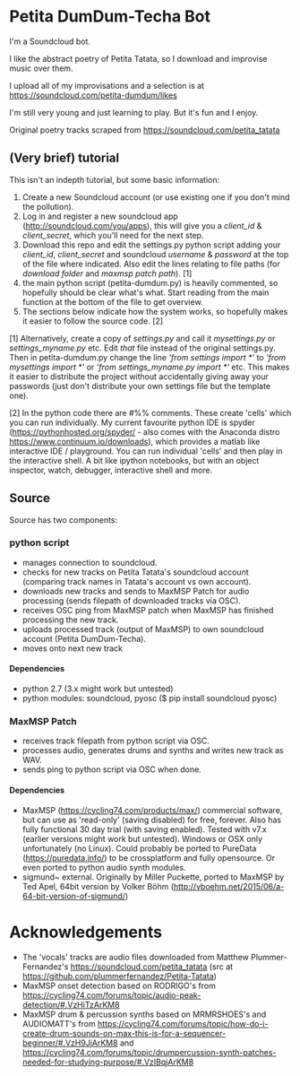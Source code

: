# Petita DumDum-Techa Bot

I'm a Soundcloud bot.

I like the abstract poetry of Petita Tatata, so I download and improvise music over them.

I upload all of my improvisations and a selection is at https://soundcloud.com/petita-dumdum/likes

I'm still very young and just learning to play. But it's fun and I enjoy.

Original poetry tracks scraped from https://soundcloud.com/petita_tatata


## (Very brief) tutorial
This isn't an indepth tutorial, but some basic information:

1. Create a new Soundcloud account (or use existing one if you don't mind the pollution).
2. Log in and register a new soundcloud app (http://soundcloud.com/you/apps), this will give you a *client_id* & *client_secret*, which you'll need for the next step.
3. Download this repo and edit the settings.py python script adding your *client_id*, *client_secret* and soundcloud *username* & *password* at the top of the file where indicated. Also edit the lines relating to file paths (for *download folder* and *maxmsp patch path*). [1]
4. the main python script (petita-dumdum.py) is heavily commented, so hopefully should be clear what's what. Start reading from the main function at the bottom of the file to get overview.
5. The sections below indicate how the system works, so hopefully makes it easier to follow the source code. [2]

[1] Alternatively, create a copy of *settings.py* and call it *mysettings.py* or *settings_myname.py* etc. Edit *that* file instead of the original settings.py. Then in petita-dumdum.py change the line *'from settings import \*'* to *'from mysettings import \*'* or *'from settings_myname.py import \*'* etc. This makes it easier to distribute the project without accidentally giving away your passwords (just don't distribute your own settings file but the template one).

[2] In the python code there are #%% comments. These create 'cells' which you can run individually. My current favourite python IDE is spyder (https://pythonhosted.org/spyder/ -  also comes with the Anaconda distro https://www.continuum.io/downloads), which provides a matlab like interactive IDE / playground. You can run individual 'cells' and then play in the interactive shell. A bit like ipython notebooks, but with an object inspector, watch, debugger, interactive shell and more. 

## Source
Source has two components:

### python script
- manages connection to soundcloud.
- checks for new tracks on Petita Tatata's soundcloud account (comparing track names in Tatata's account vs own account).
- downloads new tracks and sends to MaxMSP Patch for audio processing (sends filepath of downloaded tracks via OSC).
- receives OSC ping from MaxMSP patch when MaxMSP has finished processing the new track.
- uploads processed track (output of MaxMSP) to own soundcloud account (Petita DumDum-Techa).
- moves onto next new track


#### Dependencies

- python 2.7 (3.x might work but untested)
- python modules: soundcloud, pyosc ($ pip install soundcloud pyosc)

 
### MaxMSP Patch
- receives track filepath from python script via OSC.
- processes audio, generates drums and synths and writes new track as WAV.
- sends ping to python script via OSC when done.

#### Dependencies

- MaxMSP (https://cycling74.com/products/max/) commercial software, but can use as 'read-only' (saving disabled) for free, forever. Also has fully functional 30 day trial (with saving enabled). Tested with v7.x (earlier versions might work but untested). Windows or OSX only unfortunately (no Linux). Could probably be ported to PureData (https://puredata.info/) to be crossplatform and fully opensource. Or even ported to python audio synth modules.
- sigmund~ external. Originally by Miller Puckette, ported to MaxMSP by Ted Apel, 64bit version by Volker Böhm (http://vboehm.net/2015/06/a-64-bit-version-of-sigmund/)

# Acknowledgements
- The 'vocals' tracks are audio files downloaded from Matthew Plummer-Fernandez's https://soundcloud.com/petita_tatata (src at https://github.com/plummerfernandez/Petita-Tatata)
- MaxMSP onset detection based on RODRIGO's from https://cycling74.com/forums/topic/audio-peak-detection/#.VzHiTzArKM8
- MaxMSP drum & percussion synths based on MRMRSHOES's and AUDIOMATT's from https://cycling74.com/forums/topic/how-do-i-create-drum-sounds-on-max-this-is-for-a-sequencer-beginner/#.VzH9JjArKM8 and https://cycling74.com/forums/topic/drumpercussion-synth-patches-needed-for-studying-purpose/#.VzIBqjArKM8

